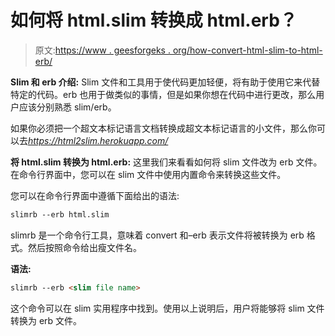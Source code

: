 # 如何将 html.slim 转换成 html.erb？

> 原文:[https://www . geesforgeks . org/how-convert-html-slim-to-html-erb/](https://www.geeksforgeeks.org/how-to-convert-html-slim-to-html-erb/)

**Slim 和 erb 介绍:** Slim 文件和工具用于使代码更加轻便，将有助于使用它来代替特定的代码。erb 也用于做类似的事情，但是如果你想在代码中进行更改，那么用户应该分别熟悉 slim/erb。

如果你必须把一个超文本标记语言文档转换成超文本标记语言的小文件，那么你可以去*https://html2slim.herokuapp.com/*

**将 html.slim 转换为 html.erb:** 这里我们来看看如何将 slim 文件改为 erb 文件。在命令行界面中，您可以在 slim 文件中使用内置命令来转换这些文件。

您可以在命令行界面中遵循下面给出的语法:

```html
slimrb --erb html.slim
```

slimrb 是一个命令行工具，意味着 convert 和–erb 表示文件将被转换为 erb 格式。然后按照命令给出瘦文件名<file name="">。</file>

**语法:**

```html
slimrb --erb <slim file name>
```

这个命令可以在 slim 实用程序中找到。使用以上说明后，用户将能够将 slim 文件转换为 erb 文件。